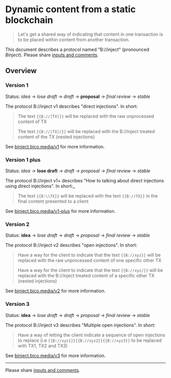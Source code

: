 # Dynamic content from a static blockchain

> Let's get a shared way of indicating that content in one transaction is to be placed within content from another transaction.

This document describes a protocol named "B://inject" (pronounced _Binject_).
Please share [inputs and comments](https://github.com/bico-media/binject/issues/new).

## Overview

### Version 1

Status: _idea_ → _lose draft_ → _draft_ → __proposal__ → _final review_ → _stable_

The protocol B://inject v1 describes "direct injections". In short: 

> The text `{{B://[TX]}}` will be replaced with the raw unprocessed content of TX
>
> The text `{{B://[TX]/}}` will be replaced with the B://inject treated content of the TX (nested injections)

See [binject.bico.media/v1](http://binject.bico.media/v1) for more information.


### Version 1 plus

Status: _idea_ → __lose draft__ → _draft_ → _proposal_ → _final review_ → _stable_

The protocol B://inject v1+ describes "How to talking about direct injections using direct injections". In short:_

> The text `{{B:\\TX}}` will be replaced with the text `{{B://TX}}` in the final content presented to a client 

See [binject.bico.media/v1-plus](http://binject.bico.media/v1-plus) for more information.


### Version 2

Status: __idea__ → _lose draft_ → _draft_ → _proposal_ → _final review_ → _stable_

The protocol B://inject v2 describes "open injections". In short: 

> Have a way for the client to indicate that the text `{{B://xyz}}` will be replaced with the raw unprocessed content of one specific other TX
> 
> Have a way for the client to indicate that the text `{{B://xyz/}}` will be replaced with the B://inject treated content of a specific other TX (nested injections)

See [binject.bico.media/v2](http://binject.bico.media/v2) for more information.



### Version 3

Status: __idea__ → _lose draft_ → _draft_ → _proposal_ → _final review_ → _stable_

The protocol B://inject v3 describes "Multiple open injections". In short: 

> Have a way of letting the client indicate a sequence of open injections to replace (i.e `{{B://xyz1}}{{B://xyz2}}{{B://xyz3}}` to be replaced with TX1, TX2 and TX3)

See [binject.bico.media/v3](http://binject.bico.media/v3) for more information.

----

Please share [inputs and comments](https://github.com/bico-media/binject/issues/new).

